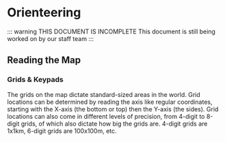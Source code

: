 # Orienteering

::: warning THIS DOCUMENT IS INCOMPLETE
This document is still being worked on by our staff team
:::

## Reading the Map

### Grids & Keypads

The grids on the map dictate standard-sized areas in the world. Grid locations can be determined by reading the axis like regular coordinates, starting with the X-axis (the bottom or top) then the Y-axis (the sides). Grid locations can also come in different levels of precision, from 4-digit to 8-digit grids, of which also dictate how big the grids are. 4-digit grids are 1x1km, 6-digit grids are 100x100m, etc.
